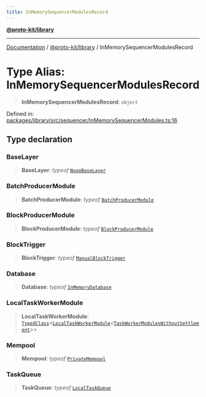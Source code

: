 ```yaml
---
title: InMemorySequencerModulesRecord
---
```


[**@proto-kit/library**](../README.md)

***

[Documentation](../../../README.md) / [@proto-kit/library](../README.md) / InMemorySequencerModulesRecord

# Type Alias: InMemorySequencerModulesRecord

> **InMemorySequencerModulesRecord**: `object`

Defined in: [packages/library/src/sequencer/InMemorySequencerModules.ts:16](https://github.com/proto-kit/framework/blob/28efa802e3737fc3b77339148b307ef7246f3ef1/packages/library/src/sequencer/InMemorySequencerModules.ts#L16)

## Type declaration

### BaseLayer

> **BaseLayer**: *typeof* [`NoopBaseLayer`](../../sequencer/classes/NoopBaseLayer.md)

### BatchProducerModule

> **BatchProducerModule**: *typeof* [`BatchProducerModule`](../../sequencer/classes/BatchProducerModule.md)

### BlockProducerModule

> **BlockProducerModule**: *typeof* [`BlockProducerModule`](../../sequencer/classes/BlockProducerModule.md)

### BlockTrigger

> **BlockTrigger**: *typeof* [`ManualBlockTrigger`](../../sequencer/classes/ManualBlockTrigger.md)

### Database

> **Database**: *typeof* [`InMemoryDatabase`](../../sequencer/classes/InMemoryDatabase.md)

### LocalTaskWorkerModule

> **LocalTaskWorkerModule**: [`TypedClass`](../../common/type-aliases/TypedClass.md)\<[`LocalTaskWorkerModule`](../../sequencer/classes/LocalTaskWorkerModule.md)\<[`TaskWorkerModulesWithoutSettlement`](../../sequencer/type-aliases/TaskWorkerModulesWithoutSettlement.md)\>\>

### Mempool

> **Mempool**: *typeof* [`PrivateMempool`](../../sequencer/classes/PrivateMempool.md)

### TaskQueue

> **TaskQueue**: *typeof* [`LocalTaskQueue`](../../sequencer/classes/LocalTaskQueue.md)
